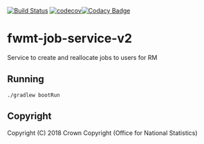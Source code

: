 [![Build Status](https://travis-ci.org/ONSdigital/fwmt-job-service-v2.svg?branch=master)](https://travis-ci.org/ONSdigital/fwmt-job-service-v2) [![codecov](https://codecov.io/gh/ONSdigital/fwmt-job-service-v2/branch/master/graph/badge.svg)](https://codecov.io/gh/ONSdigital/fwmt-job-service-v2)[![Codacy Badge](https://api.codacy.com/project/badge/Grade/67e353d845d749dbab9eadb4a42ab52f)](https://www.codacy.com/app/kieran.wardle/fwmt-job-service-v2?utm_source=github.com&amp;utm_medium=referral&amp;utm_content=ONSdigital/fwmt-job-service-v2&amp;utm_campaign=Badge_Grade)

# fwmt-job-service-v2
Service to create and reallocate jobs to users for RM

## Running
    ./gradlew bootRun

## Copyright
Copyright (C) 2018 Crown Copyright (Office for National Statistics)
 